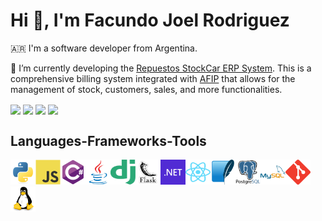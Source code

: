# Hi 👋, I'm Facundo Joel Rodriguez

🇦🇷 I'm a software developer from Argentina.

🔭 I’m currently developing the [Repuestos StockCar ERP System](https://github.com/facurodrij/stockcar-gestion). This is a comprehensive billing system integrated with [AFIP](https://www.afip.gob.ar/) that allows for the management of stock, customers, sales, and more functionalities.

<p align="left">
<a href="mailto:facurodri00@gmail.com" target="blank"><img align="center" src="https://img.shields.io/badge/Gmail-D14836?style=for-the-badge&logo=gmail&logoColor=white"/></a>
<a href="https://www.linkedin.com/in/facundo-joel-rodriguez/" target="blank"><img align="center" src="https://img.shields.io/badge/LinkedIn-0077B5?style=for-the-badge&logo=linkedin&logoColor=white"/></a>
<a href="https://instagram.com/facurodrij" target="blank"><img align="center" src="https://img.shields.io/badge/Instagram-E4405F?style=for-the-badge&logo=instagram&logoColor=white"/></a>
<a href="https://t.me/facurodrij" target="blank"><img align="center" src="https://img.shields.io/badge/Telegram-2CA5E0?style=for-the-badge&logo=telegram&logoColor=white"/></a>
</p>

## Languages-Frameworks-Tools

<p align="left">
<a href="https://www.python.org" target="_blank" rel="noreferrer"><img src="images/python-original.svg" alt="python" width="40" height="40"></a><a href="https://developer.mozilla.org/en-US/docs/Web/JavaScript" target="_blank" rel="noreferrer"><img src="images/javascript-original.svg" alt="javascript" width="40" height="40"/></a><a href="https://dotnet.microsoft.com/en-us/languages/csharp" target="_blank" rel="noreferrer"><img src="images/csharp-original.svg" alt="csharp" width="40" height="40"/></a><a href="https://www.java.com" target="_blank" rel="noreferrer"><img src="images/java-original.svg" alt="java" width="40" height="40"/></a><a href="https://www.djangoproject.com/" target="_blank" rel="noreferrer"><img src="images/django.svg" alt="django" width="40" height="40"/></a><a href="https://flask.palletsprojects.com/en/3.0.x/" target="_blank" rel="noreferrer"><img src="images/flask.png" alt="flask" width="40" height="40"></a><a href="https://www.dotnet.microsoft.com/" target="_blank" rel="noreferrer"><img src="images/dot-net-original-wordmark.png" alt="dotnet" width="40" height="40"/></a><a href="https://es.react.dev/" target="_blank" rel="noreferrer"><img src="images/react-2.svg" alt="react" width="40" height="40"/></a><a href="https://www.sqlite.org/" target="_blank" rel="noreferrer"><img src="images/sqlite-icon.svg" alt="sqlite" width="40" height="40"/></a><a href="https://www.postgresql.org" target="_blank" rel="noreferrer"><img src="images/postgresql-original-wordmark.svg" alt="postgresql" width="40" height="40"/></a><a href="https://www.mysql.com/" target="_blank" rel="noreferrer"><img src="images/mysql-original-wordmark.svg" alt="mysql" width="40" height="40"/></a><a href="https://git-scm.com/" target="_blank" rel="noreferrer"><img src="images/git-scm-icon.svg" alt="git" width="40" height="40"/></a><a href="https://www.linux.org/" target="_blank" rel="noreferrer"><img src="images/linux-original.svg" alt="linux" width="40" height="40"/></a>
</p>
